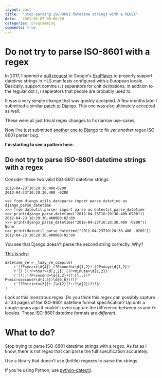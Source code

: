 ```yaml
---
layout: post
title:  "Stop parsing ISO-8601 datetime strings with a REGEX"
date:   2021-05-07 00:00:00
categories: programming
comments: true
---
```


# Do not try to parse ISO-8601 with a regex
In 2017, I opened a [pull request](https://github.com/google/ExoPlayer/pull/2547) to Google's [ExoPlayer](https://github.com/google/ExoPlayer) to properly support datetime strings in HLS manifests configured with a European locale.  Basically, support comma (`,`) separators for unit delinations, in addition to the regular dot (`.`) separators that people are probably used to.

It was a very simple change that was quickly accepted.  A few months later I submitted a similar [patch to Django](https://github.com/django/django/pull/11818).  This one was also ultimately accepted as well.

These were all just trivial regex changes to fix narrow use-cases.

Now I've just submitted [another one to Django](https://github.com/django/django/pull/11818) to fix *yet another* regex ISO-8601 parser bug.

**I'm starting to see a pattern here.**

## Do not try to parse ISO-8601 datetime strings with a regex


Consider these two valid ISO-8601 datetime strings:

```
2012-04-23T10:20:30.400-0200
2012-04-23T10:20:30.400 -0200
```

```
>>> from django.utils.dateparse import parse_datetime as django_parse_datetime
>>> from dateutil.parser import parse as dateutil_parse_datetime
>>> print(django_parse_datetime("2012-04-23T10:20:30.400-0200"))
2012-04-23 10:20:30.400000-02:00
>>> print(django_parse_datetime("2012-04-23T10:20:30.400 -0200"))
None
>>> print(dateutil_parse_datetime("2012-04-23T10:20:30.400 -0200"))
2012-04-23 10:20:30.400000-02:00
```
You see that Django doesn't parse the second string correctly.  Why?

[This is why](https://github.com/django/django/blob/main/django/utils/dateparse.py#L22):

```
datetime_re = _lazy_re_compile(
    r'(?P<year>\d{4})-(?P<month>\d{1,2})-(?P<day>\d{1,2})'
    r'[T ](?P<hour>\d{1,2}):(?P<minute>\d{1,2})'
    r'(?::(?P<second>\d{1,2})(?:[\.,](?P<microsecond>\d{1,6})\d{0,6})?)?'
    r'(?P<tzinfo>Z|[+-]\d{2}(?::?\d{2})?)?$'
)
```
Look at this monstrous regex.  Do you think this regex can possibly capture all 33 pages of the ISO-8601 datetime format specification?  Up until a couple years ago it couldn't even capture the difference between `en` and `fr` locales.  Those ISO-8601 datetime formats are *different*.

# What to do?


Stop trying to parse ISO-8601 datetime strings with a regex.  As far as I know, there is not regex that can parse the full specification accurately.

Use a library that doesn't use (brittle) regexes to parse the strings.

If you're using Python, use [python-dateutil](https://github.com/dateutil/dateutil).



